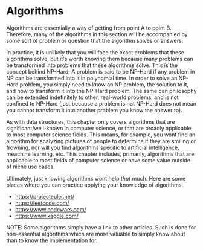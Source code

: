 # Algorithms

Algorithms are essentially a way of getting from point A to point B. Therefore, many of the algorithms in this section will be accompanied by some sort of problem or question that the algorithm solves or answers.

In practice, it is unlikely that you will face the exact problems that these algorithms solve, but it's worth knowing them because many problems can be transformed into problems that these algorithms solve. This is the concept behind NP-Hard; A problem is said to be NP-Hard if any problem in NP can be transformed into it in polynomial time. In order to solve an NP-Hard problem, you simply need to know an NP problem, the solution to it, and how to transform it into the NP-Hard problem. The same can philosophy can be extended indefinitely to other, real-world problems, and is not confined to NP-Hard (just because a problem is not NP-Hard does not mean you cannot transform it into another problem you know the answer to).

As with data structures, this chapter only covers algorithms that are significant/well-known in computer science, or that are broadly applicable to most computer science fields. This means, for example, you wont find an algorithm for analyzing pictures of people to determine if they are smiling or frowning, nor will you find algorithms specific to artificial intelligence, meachine learning, etc. This chapter includes, primarily, algorithms that are applicable to most fields of computer science or have some value outside of niche use cases.

Ultimately, just knowing algorithms wont help _that_ much. Here are some places where you can practice applying your knowledge of algorithms:
- https://projecteuler.net/
- https://leetcode.com/
- https://www.codewars.com/
- https://www.kaggle.com/

NOTE: Some algorithms simply have a link to other articles. Such is done for non-essential algorithms which are more valuable to simply know about than to know the implementation for.